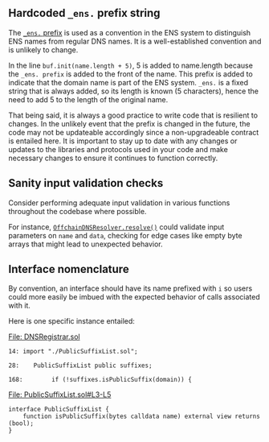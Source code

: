 ## Hardcoded `_ens.` prefix string
The [`_ens.` prefix](https://github.com/code-423n4/2023-04-ens/blob/main/contracts/dnsregistrar/DNSClaimChecker.sol#L25-L26) is used as a convention in the ENS system to distinguish ENS names from regular DNS names. It is a well-established convention and is unlikely to change.

In the line `buf.init(name.length + 5)`, 5 is added to name.length because the `_ens. prefix` is added to the front of the name. This prefix is added to indicate that the domain name is part of the ENS system. `_ens.` is a fixed string that is always added, so its length is known (5 characters), hence the need to add 5 to the length of the original name.

That being said, it is always a good practice to write code that is resilient to changes. In the unlikely event that the prefix is changed in the future, the code may not be updateable accordingly since a non-upgradeable contract is entailed here. It is important to stay up to date with any changes or updates to the libraries and protocols used in your code and make necessary changes to ensure it continues to function correctly.

## Sanity input validation checks
Consider performing adequate input validation in various functions throughout the codebase where possible. 

For instance, [`OffchainDNSResolver.resolve()`](https://github.com/code-423n4/2023-04-ens/blob/main/contracts/dnsregistrar/OffchainDNSResolver.sol#L49-L63) could validate input parameters on `name` and `data`, checking for edge cases like empty byte arrays that might lead to unexpected behavior.

## Interface nomenclature
By convention, an interface should have its name prefixed with `i` so users could more easily be imbued with the expected behavior of calls associated with it.

Here is one specific instance entailed:

[File: DNSRegistrar.sol](https://github.com/code-423n4/2023-04-ens/blob/main/contracts/dnsregistrar/DNSRegistrar.sol)
 
```solidity
14: import "./PublicSuffixList.sol";

28:    PublicSuffixList public suffixes;

168:        if (!suffixes.isPublicSuffix(domain)) {
```
[File: PublicSuffixList.sol#L3-L5](https://github.com/code-423n4/2023-04-ens/blob/main/contracts/dnsregistrar/PublicSuffixList.sol#L3-L5)

```solidity
interface PublicSuffixList {
    function isPublicSuffix(bytes calldata name) external view returns (bool);
}
```
